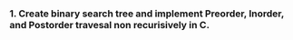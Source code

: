 ### 1. Create binary search tree and implement Preorder, Inorder, and Postorder travesal non recurisively in C.